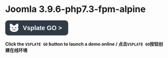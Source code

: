 # Joomla 3.9.6-php7.3-fpm-alpine

<a href="https://www.vsplate.com/?docker-compose=https://github.com/vsplate/dcenvs/joomla/3.9.6-php7.3-fpm-alpine"><img alt="VSPLATE GO" src="https://raw.githubusercontent.com/vsplate/images/master/vsgo_btn.png" width="200px"></a>

**Click the `VSPLATE GO` button to launch a demo online / 点击`VSPLATE GO`按钮创建在线环境**